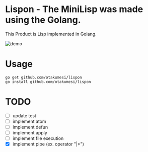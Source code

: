 # Lispon - The MiniLisp was made using the Golang.

This Product is Lisp implemented in Golang.

![demo](https://raw.githubusercontent.com/otakumesi/lispon/master/demo.gif "lisponDemo")

# Usage

```
go get github.com/otakumesi/lispon
go install github.com/otakumesi/lispon
```

# TODO
- [ ] update test
- [ ] implement atom
- [ ] implement defun
- [ ] implement apply
- [ ] implement file execution
- [X] implement pipe (ex. operator "|>")
